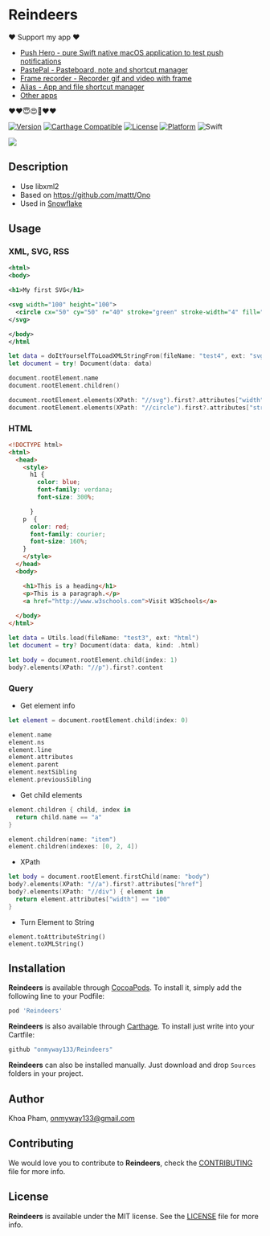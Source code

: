 # Reindeers

❤️ Support my app ❤️ 

- [Push Hero - pure Swift native macOS application to test push notifications](https://www.producthunt.com/posts/push-hero-2)
- [PastePal - Pasteboard, note and shortcut manager](https://www.producthunt.com/posts/pastepal)
- [Frame recorder - Recorder gif and video with frame](https://www.producthunt.com/posts/frame-recorder)
- [Alias - App and file shortcut manager](https://www.producthunt.com/posts/alias-shortcut-manager)
- [Other apps](https://onmyway133.github.io/projects/)

❤️❤️😇😍🤘❤️❤️

[![Version](https://img.shields.io/cocoapods/v/Reindeers.svg?style=flat)](http://cocoadocs.org/docsets/Reindeers)
[![Carthage Compatible](https://img.shields.io/badge/Carthage-compatible-4BC51D.svg?style=flat)](https://github.com/Carthage/Carthage)
[![License](https://img.shields.io/cocoapods/l/Reindeers.svg?style=flat)](http://cocoadocs.org/docsets/Reindeers)
[![Platform](https://img.shields.io/cocoapods/p/Reindeers.svg?style=flat)](http://cocoadocs.org/docsets/Reindeers)
![Swift](https://img.shields.io/badge/%20in-swift%204.0-orange.svg)

![](Screenshots/Banner.png)

## Description

- Use libxml2
- Based on https://github.com/mattt/Ono
- Used in [Snowflake](https://github.com/onmyway133/Snowflake)

## Usage

### XML, SVG, RSS

```xml
<html>
<body>

<h1>My first SVG</h1>

<svg width="100" height="100">
  <circle cx="50" cy="50" r="40" stroke="green" stroke-width="4" fill="yellow" />
</svg>

</body>
</html
```

```swift
let data = doItYourselfToLoadXMLStringFrom(fileName: "test4", ext: "svg")
let document = try! Document(data: data)

document.rootElement.name
document.rootElement.children()

document.rootElement.elements(XPath: "//svg").first?.attributes["width"]
document.rootElement.elements(XPath: "//circle").first?.attributes["stroke"]
```

### HTML

```html
<!DOCTYPE html>
<html>
  <head>
    <style>
      h1 {
        color: blue;
        font-family: verdana;
        font-size: 300%;

      }
    p  {
      color: red;
      font-family: courier;
      font-size: 160%;
    }
    </style>
  </head>
  <body>

    <h1>This is a heading</h1>
    <p>This is a paragraph.</p>
    <a href="http://www.w3schools.com">Visit W3Schools</a>
    
  </body>
</html>
```

```swift
let data = Utils.load(fileName: "test3", ext: "html")
let document = try? Document(data: data, kind: .html)

let body = document.rootElement.child(index: 1)
body?.elements(XPath: "//p").first?.content
```

### Query

- Get element info

```swift
let element = document.rootElement.child(index: 0)

element.name
element.ns
element.line
element.attributes
element.parent
element.nextSibling
element.previousSibling
```

- Get child elements

```swift
element.children { child, index in
  return child.name == "a"
}

element.children(name: "item")
element.children(indexes: [0, 2, 4])
```

- XPath

```swift
let body = document.rootElement.firstChild(name: "body")
body?.elements(XPath: "//a").first?.attributes["href"]
body?.elements(XPath: "//div") { element in
  return element.attributes["width"] == "100"
}
```

- Turn Element to String

```
element.toAttributeString()
element.toXMLString()
```

## Installation

**Reindeers** is available through [CocoaPods](http://cocoapods.org). To install
it, simply add the following line to your Podfile:

```ruby
pod 'Reindeers'
```

**Reindeers** is also available through [Carthage](https://github.com/Carthage/Carthage).
To install just write into your Cartfile:

```ruby
github "onmyway133/Reindeers"
```

**Reindeers** can also be installed manually. Just download and drop `Sources` folders in your project.

## Author

Khoa Pham, onmyway133@gmail.com

## Contributing

We would love you to contribute to **Reindeers**, check the [CONTRIBUTING](https://github.com/onmyway133/Reindeers/blob/master/CONTRIBUTING.md) file for more info.

## License

**Reindeers** is available under the MIT license. See the [LICENSE](https://github.com/onmyway133/Reindeers/blob/master/LICENSE.md) file for more info.
